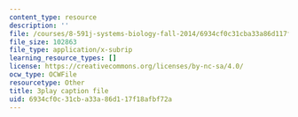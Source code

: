 ```yaml
---
content_type: resource
description: ''
file: /courses/8-591j-systems-biology-fall-2014/6934cf0c31cba33a86d117f18afbf72a_a8Fbmj4nIxY.srt
file_size: 102863
file_type: application/x-subrip
learning_resource_types: []
license: https://creativecommons.org/licenses/by-nc-sa/4.0/
ocw_type: OCWFile
resourcetype: Other
title: 3play caption file
uid: 6934cf0c-31cb-a33a-86d1-17f18afbf72a
---
```

